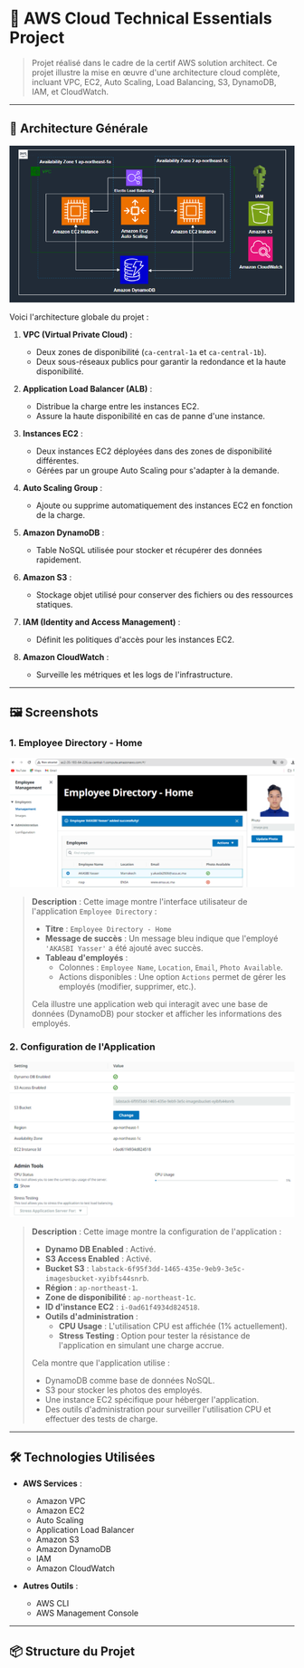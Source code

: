 # 🚀 AWS Cloud Technical Essentials Project

> Projet réalisé dans le cadre de la certif AWS solution architect. Ce projet illustre la mise en œuvre d'une architecture cloud complète, incluant VPC, EC2, Auto Scaling, Load Balancing, S3, DynamoDB, IAM, et CloudWatch.

---

## 🧩 Architecture Générale

![Architecture](docs/architecture.PNG)

Voici l'architecture globale du projet :

1. **VPC (Virtual Private Cloud)** :
   - Deux zones de disponibilité (`ca-central-1a` et `ca-central-1b`).
   - Deux sous-réseaux publics pour garantir la redondance et la haute disponibilité.

2. **Application Load Balancer (ALB)** :
   - Distribue la charge entre les instances EC2.
   - Assure la haute disponibilité en cas de panne d'une instance.

3. **Instances EC2** :
   - Deux instances EC2 déployées dans des zones de disponibilité différentes.
   - Gérées par un groupe Auto Scaling pour s'adapter à la demande.

4. **Auto Scaling Group** :
   - Ajoute ou supprime automatiquement des instances EC2 en fonction de la charge.

5. **Amazon DynamoDB** :
   - Table NoSQL utilisée pour stocker et récupérer des données rapidement.

6. **Amazon S3** :
   - Stockage objet utilisé pour conserver des fichiers ou des ressources statiques.

7. **IAM (Identity and Access Management)** :
   - Définit les politiques d'accès pour les instances EC2.

8. **Amazon CloudWatch** :
   - Surveille les métriques et les logs de l'infrastructure.

---

## 🖼️ Screenshots

### 1. Employee Directory - Home
![Employee Directory](docs/employee-directory.PNG)
> **Description** : Cette image montre l'interface utilisateur de l'application `Employee Directory` :
> - **Titre** : `Employee Directory - Home`
> - **Message de succès** : Un message bleu indique que l'employé `'AKASBI Yasser'` a été ajouté avec succès.
> - **Tableau d'employés** :
>   - Colonnes : `Employee Name`, `Location`, `Email`, `Photo Available`.
>   - Actions disponibles : Une option `Actions` permet de gérer les employés (modifier, supprimer, etc.).
> 
> Cela illustre une application web qui interagit avec une base de données (DynamoDB) pour stocker et afficher les informations des employés.

### 2. Configuration de l'Application
![Configuration](docs/app-settings.PNG)
> **Description** : Cette image montre la configuration de l'application :
> - **Dynamo DB Enabled** : Activé.
> - **S3 Access Enabled** : Activé.
> - **Bucket S3** : `labstack-6f95f3dd-1465-435e-9eb9-3e5c-imagesbucket-xyibfs44snrb`.
> - **Région** : `ap-northeast-1`.
> - **Zone de disponibilité** : `ap-northeast-1c`.
> - **ID d'instance EC2** : `i-0ad61f4934d824518`.
> - **Outils d'administration** :
>   - **CPU Usage** : L'utilisation CPU est affichée (1% actuellement).
>   - **Stress Testing** : Option pour tester la résistance de l'application en simulant une charge accrue.
> 
> Cela montre que l'application utilise :
> - DynamoDB comme base de données NoSQL.
> - S3 pour stocker les photos des employés.
> - Une instance EC2 spécifique pour héberger l'application.
> - Des outils d'administration pour surveiller l'utilisation CPU et effectuer des tests de charge.

---

## 🛠️ Technologies Utilisées

- **AWS Services** :
  - Amazon VPC
  - Amazon EC2
  - Auto Scaling
  - Application Load Balancer
  - Amazon S3
  - Amazon DynamoDB
  - IAM
  - Amazon CloudWatch

- **Autres Outils** :
  - AWS CLI
  - AWS Management Console

---

## 📦 Structure du Projet
